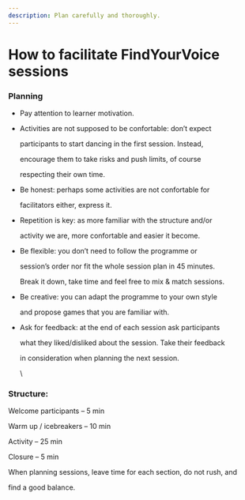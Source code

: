 ```yaml
---
description: Plan carefully and thoroughly.
---
```


# How to facilitate FindYourVoice sessions

### Planning

* Pay attention to learner motivation.
*   Activities are not supposed to be confortable: don’t expect

    participants to start dancing in the first session. Instead,

    encourage them to take risks and push limits, of course

    respecting their own time.
*   Be honest: perhaps some activities are not confortable for

    facilitators either, express it.
*   Repetition is key: as more familiar with the structure and/or

    activity we are, more confortable and easier it become.
*   Be flexible: you don’t need to follow the programme or

    session’s order nor fit the whole session plan in 45 minutes.

    Break it down, take time and feel free to mix & match sessions.
*   Be creative: you can adapt the programme to your own style

    and propose games that you are familiar with.
*   Ask for feedback: at the end of each session ask participants

    what they liked/disliked about the session. Take their feedback

    in consideration when planning the next session.

    \


### Structure:

Welcome participants – 5 min

Warm up / icebreakers – 10 min

Activity – 25 min

Closure – 5 min

When planning sessions, leave time for each section, do not rush, and

find a good balance.

